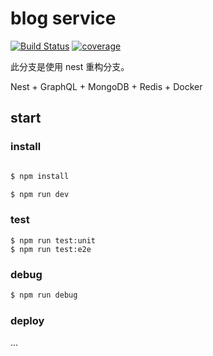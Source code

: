 # blog service

[![Build Status](https://travis-ci.org/jkchao/blog-service.svg?branch=nest)](https://travis-ci.org/jkchao/blog-service)
[![coverage](https://codecov.io/gh/jkchao/blog-service/branch/nest/graph/badge.svg)](https://codecov.io/gh/jkchao/blog-service)

此分支是使用 nest 重构分支。

Nest + GraphQL + MongoDB + Redis + Docker

## start

### install

```bash

$ npm install

$ npm run dev
```

### test

```bast
$ npm run test:unit
$ npm run test:e2e
```

### debug

```bash
$ npm run debug
```

### deploy
...